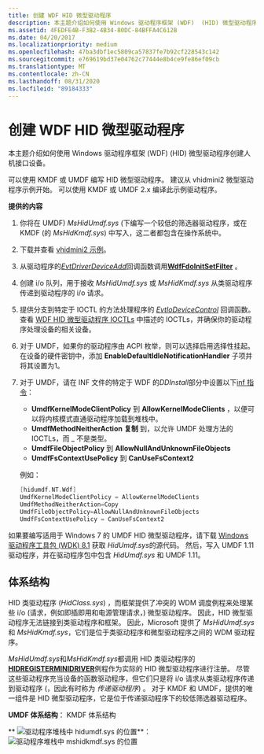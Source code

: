 ```yaml
---
title: 创建 WDF HID 微型驱动程序
description: 本主题介绍如何使用 Windows 驱动程序框架 (WDF)  (HID) 微型驱动程序创建人机接口设备。
ms.assetid: 4FEDFE4B-F3B2-4B34-80DC-84BFFA4C612B
ms.date: 04/20/2017
ms.localizationpriority: medium
ms.openlocfilehash: 47ba3dbf1ec5809ca57837fe7b92cf228543c142
ms.sourcegitcommit: e769619bd37e04762c77444e8b4ce9fe86ef09cb
ms.translationtype: MT
ms.contentlocale: zh-CN
ms.lasthandoff: 08/31/2020
ms.locfileid: "89184333"
---
```

# <a name="creating-wdf-hid-minidrivers"></a>创建 WDF HID 微型驱动程序


本主题介绍如何使用 Windows 驱动程序框架 (WDF)  (HID) 微型驱动程序创建人机接口设备。

可以使用 KMDF 或 UMDF 编写 HID 微型驱动程序。 建议从 vhidmini2 微型驱动程序示例开始。 可以使用 KMDF 或 UMDF 2.x 编译此示例驱动程序。

**提供的内容**

1.  你将在 UMDF) *MsHidUmdf.sys* (下编写一个较低的筛选器驱动程序，或在 KMDF (的 *MsHidKmdf.sys*) 中写入，这二者都包含在操作系统中。
2.  下载并查看 [vhidmini2 示例](https://github.com/Microsoft/Windows-driver-samples/tree/master/hid/vhidmini2)。

3.  从驱动程序的[*EvtDriverDeviceAdd*](/windows-hardware/drivers/ddi/wdfdriver/nc-wdfdriver-evt_wdf_driver_device_add)回调函数调用[**WdfFdoInitSetFilter**](/windows-hardware/drivers/ddi/wdffdo/nf-wdffdo-wdffdoinitsetfilter) 。

4.  创建 i/o 队列，用于接收 *MsHidUmdf.sys* 或 *MsHidKmdf.sys* 从类驱动程序传递到驱动程序的 i/o 请求。

5.  提供分支到特定于 IOCTL 的方法处理程序的 [*EvtIoDeviceControl*](/windows-hardware/drivers/ddi/wdfio/nc-wdfio-evt_wdf_io_queue_io_device_control) 回调函数。 查看 [WDF HID 微型驱动程序 IOCTLs](/previous-versions/hh463977(v=vs.85)) 中描述的 IOCTLs，并确保你的驱动程序处理设备的相关设备。
6.  对于 UMDF，如果你的驱动程序由 ACPI 枚举，则可以选择启用选择性挂起。 在设备的硬件密钥中，添加 **EnableDefaultIdleNotificationHandler** 子项并将其设置为1。
7.  对于 UMDF，请在 INF 文件的特定于 WDF 的*DDInstall*部分中设置以下[inf 指令](specifying-wdf-directives-in-inf-files.md)：

    -   **UmdfKernelModeClientPolicy** 到 **AllowKernelModeClients** ，以便可以将内核模式直通驱动程序加载到堆栈中。
    -   **UmdfMethodNeitherAction** **复制** 到，以允许 UMDF 处理方法的 IOCTLs，而 \_ 不是类型。
    -   **UmdfFileObjectPolicy** 到 **AllowNullAndUnknownFileObjects**
    -   **UmdfFsContextUsePolicy** 到 **CanUseFsContext2**

    例如：

    ```cpp
    [hidumdf.NT.Wdf]
    UmdfKernelModeClientPolicy = AllowKernelModeClients
    UmdfMethodNeitherAction=Copy
    UmdfFileObjectPolicy=AllowNullAndUnknownFileObjects
    UmdfFsContextUsePolicy = CanUseFsContext2
    ```

如果要编写适用于 Windows 7 的 UMDF HID 微型驱动程序，请下载 [Windows 驱动程序工具包 (WDK) 8.1](https://go.microsoft.com/fwlink/p/?LinkId=733614) 获取 *HidUmdf.sys*的源代码。 然后，写入 UMDF 1.11 驱动程序，并在驱动程序包中包含 *HidUmdf.sys* 和 UMDF 1.11。

## <a name="architecture"></a>体系结构


HID 类驱动程序 (*HidClass.sys*) ，而框架提供了冲突的 WDM 调度例程来处理某些 i/o (请求，例如即插即用和电源管理请求，) 微型驱动程序。 因此，HID 微型驱动程序无法链接到类驱动程序和框架。 因此，Microsoft 提供了 *MsHidUmdf.sys* 和 *MsHidKmdf.sys*，它们是位于类驱动程序和微型驱动程序之间的 WDM 驱动程序。

*MsHidUmdf.sys*和*MsHidKmdf.sys*都调用 HID 类驱动程序的[**HIDREGISTERMINIDRIVER**](/windows-hardware/drivers/ddi/hidport/nf-hidport-hidregisterminidriver)例程作为实际的 HID 微型驱动程序进行注册。 尽管这些驱动程序充当设备的函数驱动程序，但它们只是将 i/o 请求从类驱动程序传递到驱动程序 (，因此有时称为 *传递驱动程序*) 。 对于 KMDF 和 UMDF，提供的唯一组件是 HID 微型驱动程序，它是位于传递驱动程序下的较低筛选器驱动程序。

**UMDF 体系结构**： KMDF 体系结构

** ![ 驱动程序堆栈中 hidumdf.sys 的位置](images/UMDF-basedHIDMinidrivers.png)**： ![ 驱动程序堆栈中 mshidkmdf.sys 的位置](images/Framework-basedHIDMinidrivers.png)


 

 

